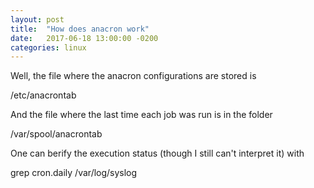 ```yaml
---
layout: post
title:  "How does anacron work"
date:   2017-06-18 13:00:00 -0200
categories: linux
---
```


Well, the file where the anacron configurations are stored is

/etc/anacrontab

And the file where the last time each job was run is in the folder

/var/spool/anacrontab

One can berify the execution status (though I still can't interpret it) with

grep cron.daily /var/log/syslog

